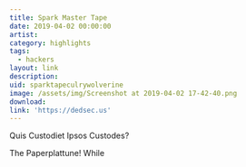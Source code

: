```yaml
---
title: Spark Master Tape
date: 2019-04-02 00:00:00
artist:
category: highlights
tags:
  - hackers
layout: link
description:
uid: sparktapeculrywolverine
image: /assets/img/Screenshot at 2019-04-02 17-42-40.png
download:
link: 'https://dedsec.us'
---
```


Quis Custodiet Ipsos Custodes?

The Paperplattune! While